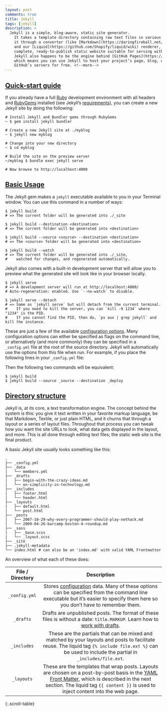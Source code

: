 ```yaml
---
layout: post
comments: true
title: Jekyll
tags: [jekyll]
description: >
  Jekyll is a simple, blog-aware, static site generator.
    It takes a template directory containing raw text files in various formats, runs 
    it through a converter (like [Markdown](https://daringfireball.net/projects/markdown/)) 
    and our [Liquid](https://github.com/Shopify/liquid/wiki) renderer, and spits out a 
    complete, ready-to-publish static website suitable for serving with your favorite web server. 
    Jekyll also happens to be the engine behind [GitHub Pages](https://github.com/Shopify/liquid/wiki),
    which means you can use Jekyll to host your project’s page, blog, or website from 
    GitHub’s servers for free. <!--more-->
---
```


## [Quick-start guide](http://jekyllrb.com/docs/quickstart/)
If you already have a full [Ruby](https://www.ruby-lang.org/en/downloads/) development environment 
    with all headers and [RubyGems](https://rubygems.org/pages/download) installed (see 
    Jekyll’s [requirements](http://jekyllrb.com/docs/installation/#requirements)), you can create a 
    new Jekyll site by doing the following:
    
~~~shell
# Install Jekyll and Bundler gems through RubyGems
~ $ gem install jekyll bundler

# Create a new Jekyll site at ./myblog
~ $ jekyll new myblog

# Change into your new directory
~ $ cd myblog

# Build the site on the preview server
~/myblog $ bundle exec jekyll serve

# Now browse to http://localhost:4000
~~~

## [Basic Usage](http://jekyllrb.com/docs/usage/)
The Jekyll gem makes a `jekyll` executable available to you in your Terminal window. You can use 
    this command in a number of ways:
    
~~~shell
$ jekyll build
# => The current folder will be generated into ./_site

$ jekyll build --destination <destination>
# => The current folder will be generated into <destination>

$ jekyll build --source <source> --destination <destination>
# => The <source> folder will be generated into <destination>

$ jekyll build --watch
# => The current folder will be generated into ./_site,
#    watched for changes, and regenerated automatically.
~~~

Jekyll also comes with a built-in development server that will allow you to preview what the 
    generated site will look like in your browser locally.
    
~~~shell
$ jekyll serve
# => A development server will run at http://localhost:4000/
# Auto-regeneration: enabled. Use `--no-watch` to disable.

$ jekyll serve --detach
# => Same as `jekyll serve` but will detach from the current terminal.
#    If you need to kill the server, you can `kill -9 1234` where "1234" is the PID.
#    If you cannot find the PID, then do, `ps aux | grep jekyll` and kill the instance.
~~~

These are just a few of the available [configuration options](http://jekyllrb.com/docs/configuration/).
    Many configuration options can either be specified as flags on the command line, or alternatively 
    (and more commonly) they can be specified in a `_config.yml` file at the root of the source directory.
    Jekyll will automatically use the options from this file when run. For example, if you place the 
    following lines in your `_config.yml` file:
    


Then the following two commands will be equivalent:

~~~shell
$ jekyll build
$ jekyll build --source _source --destination _deploy
~~~

## [Directory structure](http://jekyllrb.com/docs/structure/)
Jekyll is, at its core, a text transformation engine. The concept behind the system is this: 
    you give it text written in your favorite markup language, be that Markdown, Textile, or 
    just plain HTML, and it churns that through a layout or a series of layout files. Throughout 
    that process you can tweak how you want the site URLs to look, what data gets displayed in 
    the layout, and more. This is all done through editing text files; the static web site is the 
    final product.

A basic Jekyll site usually looks something like this:

~~~shell
.
├── _config.yml
├── _data
|   └── members.yml
├── _drafts
|   ├── begin-with-the-crazy-ideas.md
|   └── on-simplicity-in-technology.md
├── _includes
|   ├── footer.html
|   └── header.html
├── _layouts
|   ├── default.html
|   └── post.html
├── _posts
|   ├── 2007-10-29-why-every-programmer-should-play-nethack.md
|   └── 2009-04-26-barcamp-boston-4-roundup.md
├── _sass
|   ├── _base.scss
|   └── _layout.scss
├── _site
├── .jekyll-metadata
└── index.html # can also be an 'index.md' with valid YAML Frontmatter
~~~

An overview of what each of these does:

| File / Directory |                               Description                                    |
|:----------------:|:----------------------------------------------------------------------------:|
|`_config.yml`     |Stores [configuration](http://jekyllrb.com/docs/configuration/) data. Many of these options can be specified from the command line executable but it’s easier to specify them here so you don’t have to remember them.|
|`_drafts`         |Drafts are unpublished posts. The format of these files is without a date: `title.MARKUP`. Learn how to [work with drafts](http://jekyllrb.com/docs/drafts/).|
|`_includes`       |These are the partials that can be mixed and matched by your layouts and posts to facilitate reuse. The liquid tag `{% include file.ext %}` can be used to include the partial in `_includes/file.ext`.|
|`_layouts`        |These are the templates that wrap posts. Layouts are chosen on a post-by-post basis in the [YAML Front Matter](http://jekyllrb.com/docs/frontmatter/), which is described in the next section. The liquid tag `{{ content }}` is used to inject content into the web page.|
{:.scroll-table}